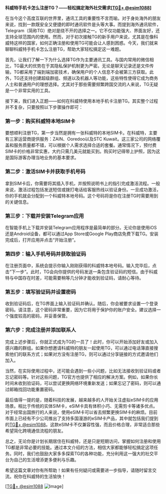 **科威特手机卡怎么注册TG？——轻松搞定海外社交需求[[TG💪+ @esim1088](https://t.me/s/esim1088)]**

在当今这个高度互联的世界里，通讯工具的重要性不言而喻。对于身处海外的朋友来说，找到一款既安全又便捷的即时通讯软件是头等大事。而提到海外通讯软件，Telegram（简称TG）绝对是绕不开的选择之一。它不仅功能强大、界面友好，还支持全球范围内的使用。然而，对于初次接触TG的新手用户来说，尤其是在像科威特这样的国家，如何正确注册和使用TG可能会让人感到困惑。今天，我们就来聊聊科威特手机卡怎么注册TG，帮助大家轻松搞定这一难题。

首先，让我们了解一下为什么选择TG作为主要通讯工具。与国内常用的微信相比，TG最大的优势在于其隐私保护机制更为严密。无论是聊天记录还是文件传输，TG都采用了端到端加密技术，确保用户的个人信息不会被第三方获取。此外，TG还支持创建超级群组、频道以及机器人等功能，这些特性使得它成为商务人士和普通用户的理想选择。尤其对于那些需要频繁跨国交流的人来说，TG无疑是一个非常实用的工具。

接下来，我们进入正题——如何在科威特使用本地手机卡注册TG。其实整个过程并不复杂，只要按照以下步骤操作即可：

### 第一步：购买科威特本地SIM卡

要想顺利注册TG，第一步当然是拥有一张科威特的本地SIM卡。在科威特，主要有三家运营商提供服务：ZAIN、Ooredoo以及STC Kuwait。这三家公司的网络覆盖和服务质量都不错，可以根据个人需求选择合适的套餐。通常情况下，预付费SIM卡的价格非常实惠，大约只需几美元就能买到。购买时记得带上护照，因为这是国际游客办理当地业务的基本要求。

### 第二步：激活SIM卡并获取手机号码

拿到SIM卡后，你需要将其插入手机，并按照说明书上的指引完成激活流程。一般来说，激活过程包括发送短信或拨打电话给客服热线以验证身份。一旦成功激活，你的手机就会分配到一个科威特本地号码。这个号码将是你在注册TG时需要用到的关键信息。

### 第三步：下载并安装Telegram应用

在智能手机上下载并安装Telegram应用程序是最简单的部分。无论你是使用iOS还是Android设备，都可以通过App Store或Google Play商店免费下载TG。安装完成后，打开应用并点击“开始注册”。

### 第四步：输入手机号码并获取验证码

在注册页面中，系统会提示你输入刚刚获得的科威特本地号码。输入完毕后，点击“下一步”。此时，TG会向你提供的号码发送一条包含验证码的短信。由于科威特与中国存在时差，可能需要稍等几分钟才能收到验证码，请耐心等待。

### 第五步：填写验证码并设置密码

收到验证码后，在TG界面上输入验证码并确认。随后，你会被要求设置一个登录密码。请注意，这个密码非常重要，因为它将用于保护你的账户安全。建议选择一个强度较高的密码，并妥善保管。

### 第六步：完成注册并添加联系人

完成上述步骤后，你就正式成为TG的一员了！此时，你可以开始添加好友或加入感兴趣的群组。如果你想邀请科威特的朋友一起使用TG，可以通过电话簿直接搜索他们的联系方式；如果对方没有注册TG，则可以通过分享链接的方式邀请他们加入。

当然，在实际使用过程中，还可能会遇到一些小问题，比如无法接收到验证码或者忘记密码等。针对这些问题，TG官方也提供了相应的解决方案。例如，如果你长时间未收到验证码，可以尝试更换网络环境重新发送；如果忘记了密码，则可以通过邮箱找回功能重置密码。

最后值得一提的是，随着科技的发展，越来越多的人开始关注虚拟eSIM卡的应用场景。相比于传统的实体SIM卡，eSIM卡具有体积小巧、无需剪卡等诸多优点。对于经常出国旅行的人来说，使用eSIM卡可以省去频繁更换SIM卡的麻烦。目前市面上已经有不少公司推出了支持多国漫游的eSIM卡产品，其中就包括我们提到的[TG💪+ @esim1088](https://t.me/s/esim1088)。这款eSIM卡不仅兼容性强，而且价格合理，非常适合那些希望简化跨境通信流程的朋友。

总之，无论你是计划长期居住在科威特，还是只是短期访问，掌握如何注册和使用TG都是非常必要的技能。通过本文介绍的方法，相信大家都能够轻松搞定这项任务。同时，我们也鼓励大家多多探索TG的各种功能，充分利用这一强大的社交平台为自己的生活增添更多便利与乐趣。

希望这篇文章对你有所帮助！如果有任何疑问或需要进一步指导，请随时留言交流。祝你在科威特的生活愉快！

[[TG💪+ @esim1088](https://t.me/s/esim1088) ![Image](https://i.postimg.cc/4NQfJmqS/Snipaste-2025-05-13-00-14-12.png)]